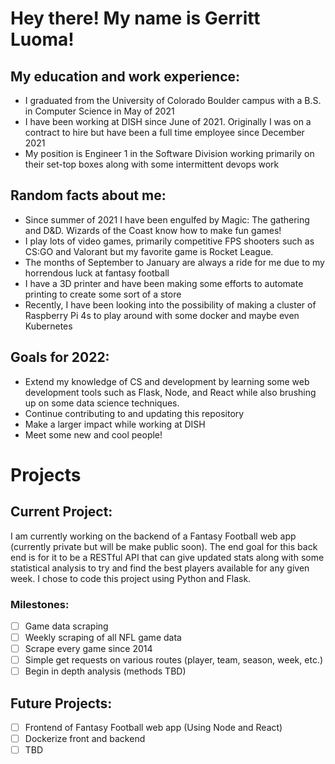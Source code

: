 # Hey there! My name is Gerritt Luoma!

## My education and work experience:
- I graduated from the University of Colorado Boulder campus with a B.S. in Computer Science in May of 2021
- I have been working at DISH since June of 2021.  Originally I was on a contract to hire but have been a full time employee since December 2021
- My position is Engineer 1 in the Software Division working primarily on their set-top boxes along with some intermittent devops work

## Random facts about me:
- Since summer of 2021 I have been engulfed by Magic: The gathering and D&D.  Wizards of the Coast know how to make fun games! 
- I play lots of video games, primarily competitive FPS shooters such as CS:GO and Valorant but my favorite game is Rocket League.
- The months of September to January are always a ride for me due to my horrendous luck at fantasy football
- I have a 3D printer and have been making some efforts to automate printing to create some sort of a store
- Recently, I have been looking into the possibility of making a cluster of Raspberry Pi 4s to play around with some docker and maybe even Kubernetes

## Goals for 2022:
- Extend my knowledge of CS and development by learning some web development tools such as Flask, Node, and React while also brushing up on some data science techniques.
- Continue contributing to and updating this repository
- Make a larger impact while working at DISH
- Meet some new and cool people! 

# Projects
## Current Project:
I am currently working on the backend of a Fantasy Football web app (currently private but will be make public soon).
The end goal for this back end is for it to be a RESTful API that can give updated stats along with some statistical analysis to try and find the best players available for any given week.  I chose to code this project using Python and Flask.
### Milestones:
- [ ] Game data scraping 
- [ ] Weekly scraping of all NFL game data
- [ ] Scrape every game since 2014
- [ ] Simple get requests on various routes (player, team, season, week, etc.)
- [ ] Begin in depth analysis (methods TBD)

## Future Projects:
- [ ] Frontend of Fantasy Football web app (Using Node and React)
- [ ] Dockerize front and backend 
- [ ] TBD